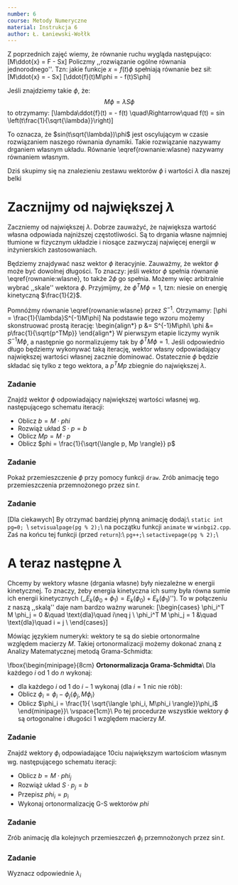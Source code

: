 ```yaml
---
number: 6
course: Metody Numeryczne
material: Instrukcja 6
author: Ł. Łaniewski-Wołłk
---
```


Z poprzednich zajęć wiemy, że równanie ruchu wygląda następująco:
\[M\ddot{x} = F - Sx\]
Policzmy ,,rozwiązanie ogólne równania jednorodnego''. Tzn: jakie funkcje $x=f(t)\phi$ spełniają równanie bez sił:
\[M\ddot{x} = - Sx\]
\[\ddot{f}(t)M\phi = - f(t)S\phi\]

Jeśli znajdziemy takie $\phi$, że:
$$\label{rownanie:wlasne}M\phi = \lambda S\phi$$
to otrzymamy:
\[\lambda\ddot{f}(t) = -  f(t) \quad\Rightarrow\quad f(t) = sin \left(t\frac{1}{\sqrt{\lambda}}\right)\]

To oznacza, że $sin(t\sqrt{\lambda})\phi$ jest oscylującym w czasie rozwiązaniem naszego równania dynamiki. Takie rozwiązanie nazywamy drganiem własnym układu. Równanie \eqref{rownanie:wlasne} nazywamy równaniem własnym.

Dziś skupimy się na znalezieniu zestawu wektorów $\phi$ i wartości $\lambda$ dla naszej belki


# Zacznijmy od największej $\lambda$
Zaczniemy od największej $\lambda$. Dobrze zauważyć, że największa wartość własna odpowiada najniższej częstotliwości. Są to drgania własne najmniej tłumione w fizycznym układzie i niosące zazwyczaj najwięcej energii w inżynierskich zastosowaniach.

Będziemy znajdywać nasz wektor $\phi$ iteracyjnie. Zauważmy, że wektor $\phi$ może być dowolnej długości. To znaczy: jeśli wektor $\phi$ spełnia równanie \eqref{rownanie:wlasne}, to także $2\phi$ go spełnia. Możemy więc arbitralnie wybrać ,,skale'' wektora $\phi$. Przyjmijmy, że $\phi^T M \phi = 1$, tzn: niesie on energię kinetyczną $\frac{1}{2}$.

Pomnóżmy równanie \eqref{rownanie:wlasne} przez $S^{-1}$. Otrzymamy:
\[\phi = \frac{1}{\lambda}S^{-1}M\phi\]
Na podstawie tego wzoru możemy skonstruować prostą iterację:
\begin{align*}
p &= S^{-1}M\phi\\
\phi &= p\frac{1}{\sqrt{p^TMp}}
\end{align*}
W pierwszym etapie liczymy wynik $S^{-1}M\phi$, a następnie go normalizujemy tak by $\phi^T M \phi = 1$. Jeśli odpowiednio długo będziemy wykonywać taką iterację, wektor własny odpowiadający największej wartości własnej zacznie dominować. Ostatecznie $\phi$ będzie składać się tylko z tego wektora, a $p^TMp$ zbiegnie do największej $\lambda$.


### Zadanie

Znajdź wektor $\phi$ odpowiadający największej wartości własnej wg. następującego schematu iteracji:
- Oblicz $b = M\cdot phi$
- Rozwiąż układ $S\cdot p = b$
- Oblicz $Mp = M\cdot p$
- Oblicz $phi = \frac{1}{\sqrt{\langle p, Mp \rangle}} p$



### Zadanie

Pokaż przemieszczenie $\phi$ przy pomocy funkcji `draw`. Zrób animację tego przemieszczenia przemnożonego przez $\sin{t}$.



### Zadanie
[Dla ciekawych]
By otrzymać bardziej płynną animację dodaj:\\
`static int pg=0; `\\
`setvisualpage(pg % 2);`\\
na początku funkcji `animate` w `winbgi2.cpp`. Zaś na końcu tej funkcji (przed  `return`):\\
`pg++;`\\
`setactivepage(pg % 2);`\\



# A teraz następne $\lambda$
Chcemy by wektory własne (drgania własne) były niezależne w energii kinetycznej. To znaczy, żeby energia kinetyczna ich sumy była równa sumie ich energii kinetycznych (,,$E_k(\phi_0+\phi_1) = E_k(\phi_0)+E_k(\phi_1)$''). To w połączeniu z naszą ,,skalą'' daje nam bardzo ważny warunek:
\[\begin{cases}
\phi_i^T M \phi_j = 0 &\quad \text{dla}\quad i\neq j \\
\phi_i^T M \phi_j = 1 &\quad \text{dla}\quad i = j \\
\end{cases}\]

Mówiąc językiem numeryki: wektory te są do siebie ortonormalne względem macierzy $M$. Takiej ortonormalizacji możemy dokonać znaną z Analizy Matematycznej metodą Grama-Schmidta:

\fbox{\begin{minipage}{8cm}
**Ortonormalizacja Grama-Schmidta**\\
Dla każdego $i$ od $1$ do $n$ wykonaj:
- dla każdego $i$ od $1$ do $i-1$ wykonaj (dla $i=1$ nic nie rób):
- Oblicz $\phi_i = \phi_i - \phi_j \langle \phi_j, M\phi_i \rangle$
- Oblicz $\phi_i = \frac{1}{ \sqrt{\langle \phi_i, M\phi_i \rangle}}\phi_i$
\end{minipage}}\\
\vspace{1cm}\\
Po tej procedurze wszystkie wektory $\phi$ są ortogonalne i długości $1$ względem macierzy $M$.


### Zadanie

Znajdź wektory $\phi_i$ odpowiadające $10$ciu największym wartościom własnym wg. następującego schematu iteracji:
- Oblicz $b = M\cdot phi_j$
- Rozwiąż układ $S\cdot p_j = b$
- Przepisz $phi_i = p_i$
- Wykonaj ortonormalizację G-S wektorów $phi$



### Zadanie

Zrób animację dla kolejnych przemieszczeń $\phi_i$ przemnożonych przez $\sin{t}$.



### Zadanie

Wyznacz odpowiednie $\lambda_i$



